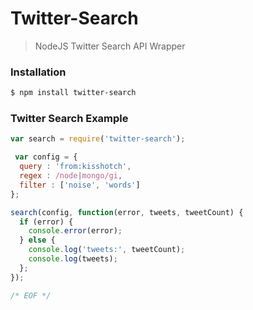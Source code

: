 
# Twitter-Search

> NodeJS Twitter Search API Wrapper

### Installation

```bash
$ npm install twitter-search
```

### Twitter Search Example

```javascript
var search = require('twitter-search');

 var config = {
  query : 'from:kisshotch',
  regex : /node|mongo/gi,
  filter : ['noise', 'words']
};

search(config, function(error, tweets, tweetCount) {
  if (error) {
    console.error(error);
  } else {
    console.log('tweets:', tweetCount);
    console.log(tweets);
  };
});

/* EOF */
```